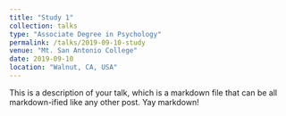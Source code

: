 ```yaml
---
title: "Study 1"
collection: talks
type: "Associate Degree in Psychology"
permalink: /talks/2019-09-10-study
venue: "Mt. San Antonio College"
date: 2019-09-10
location: "Walnut, CA, USA"
---
```


This is a description of your talk, which is a markdown file that can be all markdown-ified like any other post. Yay markdown!
